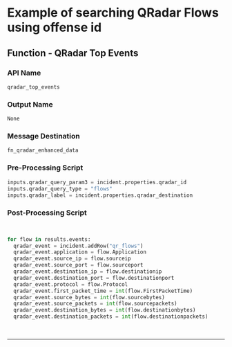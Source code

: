 <!--
    DO NOT MANUALLY EDIT THIS FILE
    THIS FILE IS AUTOMATICALLY GENERATED WITH resilient-sdk codegen
-->

# Example of searching QRadar Flows using offense id

## Function - QRadar Top Events

### API Name
`qradar_top_events`

### Output Name
`None`

### Message Destination
`fn_qradar_enhanced_data`

### Pre-Processing Script
```python
inputs.qradar_query_param3 = incident.properties.qradar_id
inputs.qradar_query_type = "flows"
inputs.qradar_label = incident.properties.qradar_destination
```

### Post-Processing Script
```python


for flow in results.events:
  qradar_event = incident.addRow("qr_flows")
  qradar_event.application = flow.Application
  qradar_event.source_ip = flow.sourceip
  qradar_event.source_port = flow.sourceport
  qradar_event.destination_ip = flow.destinationip
  qradar_event.destination_port = flow.destinationport
  qradar_event.protocol = flow.Protocol
  qradar_event.first_packet_time = int(flow.FirstPacketTime)
  qradar_event.source_bytes = int(flow.sourcebytes)
  qradar_event.source_packets = int(flow.sourcepackets)
  qradar_event.destination_bytes = int(flow.destinationbytes)
  qradar_event.destination_packets = int(flow.destinationpackets)
   
 
```

---

